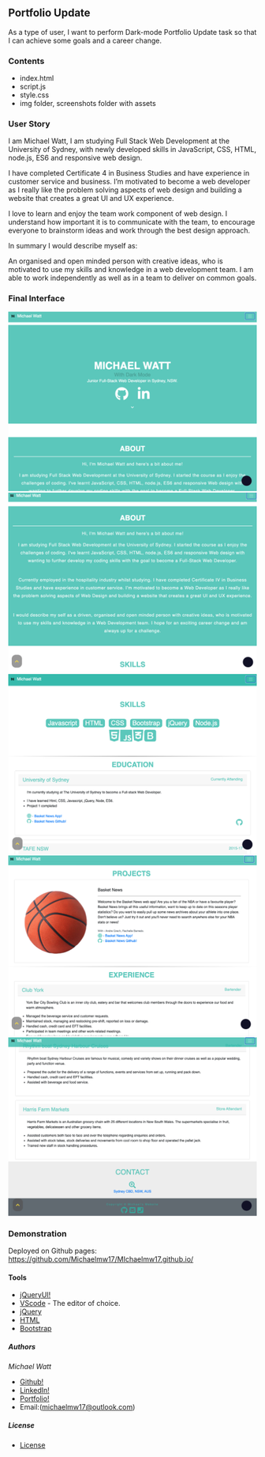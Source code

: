 ## Portfolio Update

As a type of user, I want to perform Dark-mode Portfolio Update task so that I can achieve some goals and a career change.

### Contents

- index.html
- script.js
- style.css
- img folder, screenshots folder with assets

### User Story

I am Michael Watt, I am studying Full Stack Web Development at the University of Sydney, with newly developed skills in JavaScript, CSS, HTML, node.js, ES6 and responsive web design.

I have completed Certificate 4 in Business Studies and have experience in customer service and business. I’m motivated to become a web developer as I really like the problem solving aspects of web design and building a website that creates a great UI and UX experience.

I love to learn and enjoy the team work component of web design. I understand how important it is to communicate with the team, to encourage everyone to brainstorm ideas and work through the best design approach.

In summary I would describe myself as:

An organised and open minded person with creative ideas, who is motivated to use my skills and knowledge in a web development team. I am able to work independently as well as in a team to deliver on common goals.

<!-- ### Design Phase -->


### Final Interface

<img src="./img/screenshots/Screen Shot 2020-10-12 at 9.31.12 pm.png">

<img src="./img/screenshots/Screen Shot 2020-10-12 at 9.31.25 pm.png">

<img src="./img/screenshots/Screen Shot 2020-10-12 at 9.31.41 pm.png">

<img src="./img/screenshots/Screen Shot 2020-10-12 at 9.31.53 pm.png">

<img src="./img/screenshots/Screen Shot 2020-10-12 at 9.32.02 pm.png">

<br>

### Demonstration

Deployed on Github pages: https://github.com/Michaelmw17/MIchaelmw17.github.io/

#### Tools

- [jQueryUI!](https://jqueryui.com/autocomplete/)
- [VScode](https://code.visualstudio.com/) - The editor of choice.
- [jQuery](https://api.jquery.com/)
- [HTML](https://developer.mozilla.org/en-US/docs/Web/HTML)
- [Bootstrap](https://getbootstrap.com/)

##### Authors

_Michael Watt_

- [Github!](https://github.com/Michaelmw17)
- [LinkedIn!](https://www.linkedin.com/in/michael-watt-6a76961b3/)
- [Portfolio!](http://michaelmw17.github.io/)
- Email:(michaelmw17@outlook.com)

##### License 

- [License](https://github.com/Michaelmw17/MIchaelmw17.github.io/blob/master/LICENSE)
